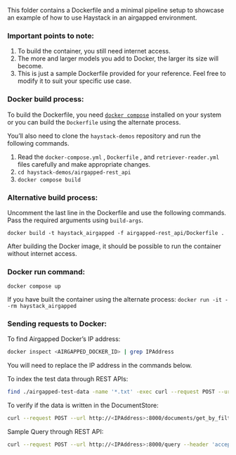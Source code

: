 This folder contains a Dockerfile and a minimal pipeline setup to showcase an example of how to use Haystack in an airgapped environment.

### Important points to note:

1. To build the container, you still need internet access.
2. The more and larger models you add to Docker, the larger its size will become.
3. This is just a sample Dockerfile provided for your reference. Feel free to modify it to suit your specific use case.

### Docker build process:

To build the Dockerfile, you need [`docker compose`](https://docs.docker.com/compose/install/) installed on your system or you can build the `Dockerfile` using the alternate process.

You’ll also need to clone the `haystack-demos` repository and run the following commands.

1. Read the `docker-compose.yml` , `Dockerfile` , and `retriever-reader.yml` files carefully and make appropriate changes.
2. `cd haystack-demos/airgapped-rest_api`
3. `docker compose build`

### Alternative build process:

Uncomment the last line in the Dockerfile and use the following commands. Pass the required arguments using `build-args`.

`docker build -t haystack_airgapped -f airgapped-rest_api/Dockerfile .`

After building the Docker image, it should be possible to run the container without internet access.

### Docker run command:

`docker compose up`

If you have built the container using the alternate process: `docker run -it --rm haystack_airgapped`

### Sending requests to Docker:

To find Airgapped Docker’s IP address:

```bash
docker inspect <AIRGAPPED_DOCKER_ID> | grep IPAddress
```

You will need to replace the IP address in the commands below.

To index the test data through REST APIs:

```bash
find ./airgapped-test-data -name '*.txt' -exec curl --request POST --url http://<IPAddress>:8000/file-upload --header 'accept: application/json' --header 'content-type: multipart/form-data' --form files="@{}" --form meta=null \;
```

To verify if the data is written in the DocumentStore:

```bash
curl --request POST --url http://<IPAddress>:8000/documents/get_by_filters --header 'accept: application/json' --header 'content-type: application/json' --data '{"filters": {}}'
```

Sample Query through REST API:
```bash
curl --request POST --url http://<IPAddress>:8000/query --header 'accept: application/json' --header 'content-type: application/json' --data '{"query": "what is my name?"}' 
```